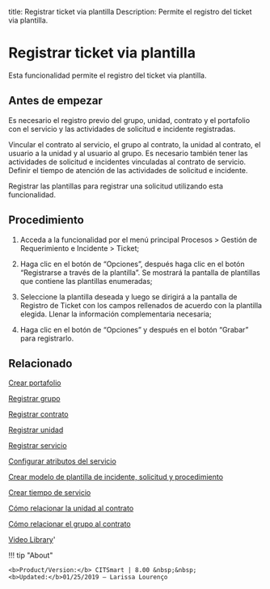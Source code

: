 title: Registrar ticket via plantilla
Description: Permite el registro del ticket via plantilla.
# Registrar ticket via plantilla

Esta funcionalidad permite el registro del ticket via plantilla.

Antes de empezar
----------------

Es necesario el registro previo del grupo, unidad, contrato y el portafolio con
el servicio y las actividades de solicitud e incidente registradas.

Vincular el contrato al servicio, el grupo al contrato, la unidad al contrato,
el usuario a la unidad y al usuario al grupo. Es necesario también tener las
actividades de solicitud e incidentes vinculadas al contrato de servicio.
Definir el tiempo de atención de las actividades de solicitud e incidente.

Registrar las plantillas para registrar una solicitud utilizando esta
funcionalidad.

Procedimiento
-------------

1.  Acceda a la funcionalidad por el menú principal Procesos \> Gestión de
    Requerimiento e Incidente \> Ticket;

2.  Haga clic en el botón de “Opciones”, después haga clic en el botón
    “Registrarse a través de la plantilla”. Se mostrará la pantalla de
    plantillas que contiene las plantillas enumeradas;

3.  Seleccione la plantilla deseada y luego se dirigirá a la pantalla de
    Registro de Ticket con los campos rellenados de acuerdo con la plantilla
    elegida. Llenar la información complementaria necesaria;

4.  Haga clic en el botón de “Opciones” y después en el botón “Grabar” para
    registrarlo.

Relacionado
-----------

[Crear portafolio](/es-es/citsmart-platform-8/processes/portfolio-and-catalog/use/create-the-portfolio.html)

[Registrar grupo](/es-es/citsmart-platform-8/initial-settings/access-settings/user/register-groups.html)

[Registrar contrato](/es-es/citsmart-platform-8/additional-features/contract-management/use/register-contract.html)

[Registrar unidad](/es-es/citsmart-platform-8/platform-administration/region-and-language/register-unit.html)

[Registrar servicio](/es-es/citsmart-platform-8/processes/portfolio-and-catalog/use/register-a-service.html)

[Configurar atributos del servicio](/es-es/citsmart-platform-8/processes/portfolio-and-catalog/use/configure-services-attributes.html)

[Crear modelo de plantilla de incidente, solicitud y procedimiento](/es-es/citsmart-platform-8/processes/tickets/configuration/create-template-of-ticket.html)

[Crear tiempo de servicio](/es-es/citsmart-platform-8/processes/service-level/configuration/create-time-attendance.html)

[Cómo relacionar la unidad al contrato](/es-es/citsmart-platform-8/processes/tickets/configuration/relate-unit-to-contract.html)

[Cómo relacionar el grupo al contrato](/es-es/citsmart-platform-8/processes/tickets/configuration/relate-group-to-contract.html)

<i class='fa fa-youtube-play  fa-2x' style='color:#97ce17;vertical-align: middle;'> </i> [Video Library](https://www.youtube.com/playlist?list=PLB5qK2uzf2ROfIFL9F-3s-gomHNzudBEy)'

!!! tip "About"

    <b>Product/Version:</b> CITSmart | 8.00 &nbsp;&nbsp;
    <b>Updated:</b>01/25/2019 – Larissa Lourenço
